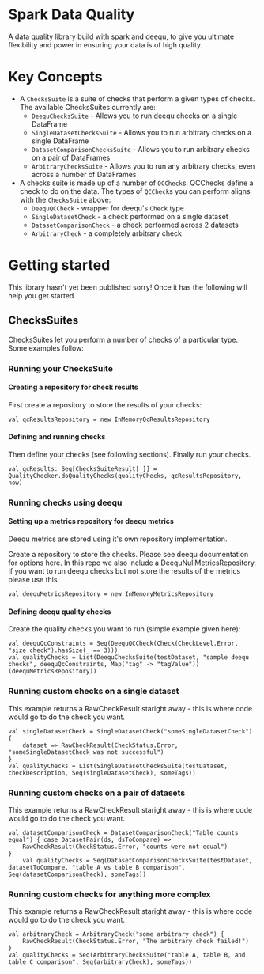 # Spark Data Quality
A data quality library build with spark and deequ, to give you ultimate flexibility and power in ensuring your data
is of high quality.

# Key Concepts
* A `ChecksSuite` is a suite of checks that perform a given types of checks. The available ChecksSuites currently are:
    * `DeequChecksSuite` - Allows you to run [deequ](https://github.com/awslabs/deequ/tree/master/src/main/scala/com/amazon/deequ) 
    checks on a single DataFrame
    * `SingleDatasetChecksSuite` - Allows you to run arbitrary checks on a single DataFrame
    * `DatasetComparisonChecksSuite` - Allows you to run arbitrary checks on a pair of DataFrames
    * `ArbitraryChecksSuite` - Allows you to run any arbitrary checks, even across a number of DataFrames
* A checks suite is made up of a number of `QCCheck`s. QCChecks define a check to do on the data. The types of `QCCheck`s
you can perform aligns with the `ChecksSuite` above:
    * `DeequQCCheck` - wrapper for deequ's `Check` type
    * `SingleDatasetCheck` - a check performed on a single dataset
    * `DatasetComparisonCheck` - a check performed across 2 datasets
    * `ArbitraryCheck` - a completely arbitrary check

# Getting started
This library hasn't yet been published sorry! Once it has the following will help you get started.

## ChecksSuites
ChecksSuites let you perform a number of checks of a particular type. Some examples follow:

### Running your ChecksSuite

#### Creating a repository for check results
First create a repository to store the results of your checks:
```
val qcResultsRepository = new InMemoryQcResultsRepository
```

#### Defining and running checks
Then define your checks (see following sections). Finally run your checks.
```
val qcResults: Seq[ChecksSuiteResult[_]] = QualityChecker.doQualityChecks(qualityChecks, qcResultsRepository, now)
```

### Running checks using deequ

#### Setting up a metrics repository for deequ metrics
Deequ metrics are stored using it's own repository implementation.

Create a repository to store the checks. Please see deequ documentation for options here. In this repo we also include
a DeequNullMetricsRepository. If you want to run deequ checks but not store the results of the metrics please use this.
```
val deequMetricsRepository = new InMemoryMetricsRepository
```

#### Defining deequ quality checks
Create the quality checks you want to run (simple example given here):
```
val deequQcConstraints = Seq(DeequQCCheck(Check(CheckLevel.Error, "size check").hasSize(_ == 3)))
val qualityChecks = List(DeequChecksSuite(testDataset, "sample deequ checks", deequQcConstraints, Map("tag" -> "tagValue"))(deequMetricsRepository))
```

### Running custom checks on a single dataset
This example returns a RawCheckResult staright away - this is where code would go to do the check you want.
```
val singleDatasetCheck = SingleDatasetCheck("someSingleDatasetCheck") {
    dataset => RawCheckResult(CheckStatus.Error, "someSingleDatasetCheck was not successful")
}
val qualityChecks = List(SingleDatasetChecksSuite(testDataset, checkDescription, Seq(singleDatasetCheck), someTags))
```

### Running custom checks on a pair of datasets
This example returns a RawCheckResult staright away - this is where code would go to do the check you want.
```
val datasetComparisonCheck = DatasetComparisonCheck("Table counts equal") { case DatasetPair(ds, dsToCompare) =>
    RawCheckResult(CheckStatus.Error, "counts were not equal")
}
    val qualityChecks = Seq(DatasetComparisonChecksSuite(testDataset, datasetToCompare, "table A vs table B comparison", Seq(datasetComparisonCheck), someTags))
```

### Running custom checks for anything more complex
This example returns a RawCheckResult staright away - this is where code would go to do the check you want.
```
val arbitraryCheck = ArbitraryCheck("some arbitrary check") {
    RawCheckResult(CheckStatus.Error, "The arbitrary check failed!")
}
val qualityChecks = Seq(ArbitraryChecksSuite("table A, table B, and table C comparison", Seq(arbitraryCheck), someTags))
```